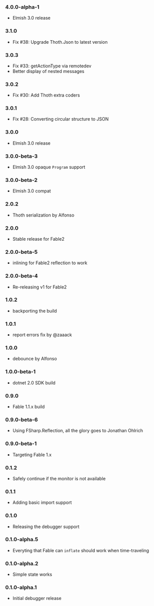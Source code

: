 ### 4.0.0-alpha-1

* Elmish 3.0 release
### 3.1.0

* Fix #38: Upgrade Thoth.Json to latest version

### 3.0.3

* Fix #33: getActionType via remotedev
* Better display of nested messages

### 3.0.2

* Fix #30: Add Thoth extra coders

### 3.0.1

* Fix #28: Converting circular structure to JSON

### 3.0.0

* Elmish 3.0 release

### 3.0.0-beta-3

* Elmish 3.0 opaque `Program` support

### 3.0.0-beta-2

* Elmish 3.0 compat

### 2.0.2

* Thoth serialization by Alfonso

### 2.0.0

* Stable release for Fable2

### 2.0.0-beta-5

* inlining for Fable2 reflection to work

### 2.0.0-beta-4

* Re-releasing v1 for Fable2

### 1.0.2

* backporting the build

### 1.0.1

* report errors fix by @zaaack

### 1.0.0

* debounce by Alfonso

### 1.0.0-beta-1

* dotnet 2.0 SDK build

### 0.9.0

* Fable 1.1.x build

### 0.9.0-beta-6

* Using FSharp.Reflection, all the glory goes to Jonathan Ohlrich

### 0.9.0-beta-1

* Targeting Fable 1.x

### 0.1.2

* Safely continue if the monitor is not available

### 0.1.1

* Adding basic import support

### 0.1.0

* Releasing the debugger support

### 0.1.0-alpha.5

* Everyting that Fable can `inflate` should work when time-traveling

### 0.1.0-alpha.2

* Simple state works

### 0.1.0-alpha.1

* Initial debugger release
